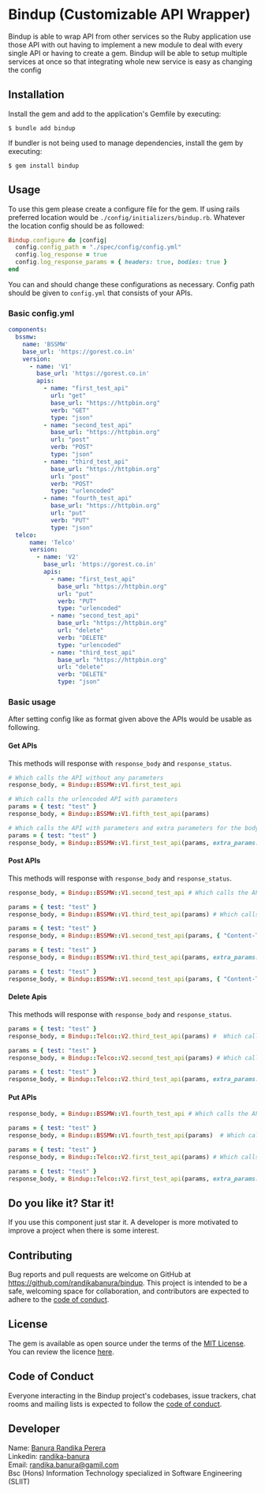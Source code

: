 # Bindup (Customizable API Wrapper)

Bindup is able to wrap API from other services so the Ruby application
use those API with out having to implement a new module to deal with
every single API or having to create a gem. Bindup will be able to
setup multiple services at once so that integrating whole new service
is easy as changing the config

## Installation

Install the gem and add to the application's Gemfile by executing:

    $ bundle add bindup

If bundler is not being used to manage dependencies, install the gem by executing:

    $ gem install bindup

## Usage

To use this gem please create a configure file for the gem. If using rails 
preferred location would be `./config/initializers/bindup.rb`. Whatever the location
config should be as followed:

```ruby
Bindup.configure do |config|
  config.config_path = "./spec/config/config.yml"
  config.log_response = true
  config.log_response_params = { headers: true, bodies: true }
end
```

You can and should change these configurations as necessary. Config path should be given to
`config.yml` that consists of your APIs.

### Basic config.yml

```yaml
components:
  bssmw:
    name: 'BSSMW'
    base_url: 'https://gorest.co.in'
    version:
      - name: 'V1'
        base_url: 'https://gorest.co.in'
        apis:
          - name: "first_test_api"
            url: "get"
            base_url: "https://httpbin.org"
            verb: "GET"
            type: "json"
          - name: "second_test_api"
            base_url: "https://httpbin.org"
            url: "post"
            verb: "POST"
            type: "json"
          - name: "third_test_api"
            base_url: "https://httpbin.org"
            url: "post"
            verb: "POST"
            type: "urlencoded"
          - name: "fourth_test_api"
            base_url: "https://httpbin.org"
            url: "put"
            verb: "PUT"
            type: "json"
  telco:
      name: 'Telco'
      version:
        - name: 'V2'
          base_url: 'https://gorest.co.in'
          apis:
            - name: "first_test_api"
              base_url: "https://httpbin.org"
              url: "put"
              verb: "PUT"
              type: "urlencoded"
            - name: "second_test_api"
              base_url: "https://httpbin.org"
              url: "delete"
              verb: "DELETE"
              type: "urlencoded"
            - name: "third_test_api"
              base_url: "https://httpbin.org"
              url: "delete"
              verb: "DELETE"
              type: "json"
```

### Basic usage

After setting config like as format given above the APIs would be usable as following.

#### Get APIs

This methods will response with `response_body` and `response_status`.

```ruby
# Which calls the API without any parameters
response_body, = Bindup::BSSMW::V1.first_test_api

# Which calls the urlencoded API with parameters
params = { test: "test" }
response_body, = Bindup::BSSMW::V1.fifth_test_api(params)

# Which calls the API with parameters and extra parameters for the body
params = { test: "test" }
response_body, = Bindup::BSSMW::V1.first_test_api(params, extra_params: params)
```

#### Post APIs

This methods will response with `response_body` and `response_status`.

```ruby
response_body, = Bindup::BSSMW::V1.second_test_api # Which calls the API without any parameters

params = { test: "test" }
response_body, = Bindup::BSSMW::V1.third_test_api(params) # Which calls the urlencoded API with parameters

params = { test: "test" }
response_body, = Bindup::BSSMW::V1.second_test_api(params, { "Content-Type": "application/test" }, extra_params: params) # Which calls the API with parameters with headers and extra parameters for the query params

params = { test: "test" }
response_body, = Bindup::BSSMW::V1.third_test_api(params, extra_params: params) # Which calls the API with parameters and extra parameters for the query params

params = { test: "test" }
response_body, = Bindup::BSSMW::V1.second_test_api(params, { "Content-Type": "application/test" })  # Which calls the API with parameters and headers
```

#### Delete Apis

This methods will response with `response_body` and `response_status`.

```ruby
params = { test: "test" }
response_body, = Bindup::Telco::V2.third_test_api(params) #  Which calls the API with parameters

params = { test: "test" }
response_body, = Bindup::Telco::V2.second_test_api(params) # Which calls the urlencoded API with parameters

params = { test: "test" }
response_body, = Bindup::Telco::V2.third_test_api(params, extra_params: params) # Which calls the API with parameters and extra parameters for the body
```

#### Put APIs

```ruby
response_body, = Bindup::BSSMW::V1.fourth_test_api # Which calls the API without any parameters

params = { test: "test" }
response_body, = Bindup::BSSMW::V1.fourth_test_api(params)  # Which calls the API with parameters

params = { test: "test" }
response_body, = Bindup::Telco::V2.first_test_api(params) # Which calls the urlencoded API with parameters

params = { test: "test" }
response_body, = Bindup::Telco::V2.first_test_api(params, extra_params: params) # Which calls the urlencoded API with parameters and extra parameters for the query params
```

## Do you like it? Star it!

If you use this component just star it. A developer is more motivated to improve a project when there is some interest.

## Contributing

Bug reports and pull requests are welcome on GitHub at https://github.com/randikabanura/bindup. This project is intended to be a safe, welcoming space for collaboration, and contributors are expected to adhere to the [code of conduct](https://github.com/randikabanura/bindup/blob/master/CODE_OF_CONDUCT.md).

## License

The gem is available as open source under the terms of the [MIT License](https://opensource.org/licenses/MIT). You can review the licence [here](./LICENSE.txt).

## Code of Conduct

Everyone interacting in the Bindup project's codebases, issue trackers, chat rooms and mailing lists is expected to follow the [code of conduct](https://github.com/[USERNAME]/bindup/blob/master/CODE_OF_CONDUCT.md).

## Developer

Name: [Banura Randika Perera](https://github.com/randikabanura) <br/>
Linkedin: [randika-banura](https://www.linkedin.com/in/randika-banura/) <br/>
Email: [randika.banura@gamil.com](mailto:randika.banura@gamil.com) <br/>
Bsc (Hons) Information Technology specialized in Software Engineering (SLIIT) <br/>